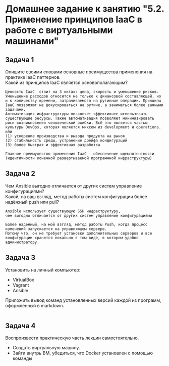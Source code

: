 # Домашнее задание к занятию "5.2. Применение принципов IaaC в работе с виртуальными машинами"


## Задача 1
Опишите своими словами основные преимущества применения на практике IaaC паттернов.  
Какой из принципов IaaC является основополагающим?  
```
Ценность IaaC  стоит на 3 китах: цена, скорость и уменьшение рисков. Уменьшение расходов относится не только к финансовой составляющей, но и к количеству времени, затрачиваемого на рутинные операции. Принципы IaaC позволяют не фокусироваться на рутине, а заниматься более важными задачами. 
Автоматизация инфраструктуры позволяет эффективнее использовать существующие ресурсы. Также автоматизация позволяет минимизировать риск возникновения человеческой ошибки. Всё это является частью культуры DevOps, которая является миксом из development и operations.
или
(1) ускорение производства и вывода продукта на рынок
(2) стабильность среды, устранение дрейфа конфигураций
(3) более быстрая и эффективная разработка

Главное преимущество применения IaaC - обеспечение идемпотентности (идентичности конечной развертываемой программной инфраструктуры)
```

## Задача 2
Чем Ansible выгодно отличается от других систем управление конфигурациями?  
Какой, на ваш взгляд, метод работы систем конфигурации более надёжный push или pull?  
```
Ansible использует существующую SSH инфраструктуру, 
чем выгодно отличается от других систем управление конфигурациями

Более надежный, на мой взгляд, метод работы Push, когда процесс изменений запускается на управляющем сервере.
Потому что, он не требует установки дополнительных серверов и все конфигурации хранятся локально в том виде, в котором удобно администратору.
```

## Задача 3
Установить на личный компьютер:  
- VirtualBox   
- Vagrant  
- Ansible

Приложить вывод команд установленных версий каждой из программ, оформленный в markdown.  
```

```

## Задача 4
Воспроизвести практическую часть лекции самостоятельно.  
- Создать виртуальную машину.  
- Зайти внутрь ВМ, убедиться, что Docker установлен с помощью команды  
```

```
